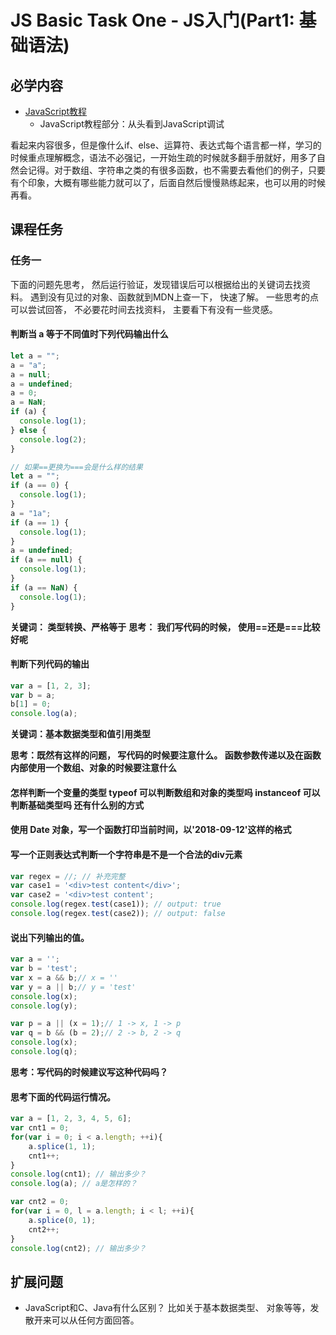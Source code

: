 # JS Basic Task One - JS入门(Part1: 基础语法)

## 必学内容

+ [JavaScript教程](https://www.runoob.com/js/js-tutorial.html)
    + JavaScript教程部分：从头看到JavaScript调试

看起来内容很多，但是像什么if、else、运算符、表达式每个语言都一样，学习的时候重点理解概念，语法不必强记，一开始生疏的时候就多翻手册就好，用多了自然会记得。对于数组、字符串之类的有很多函数，也不需要去看他们的例子，只要有个印象，大概有哪些能力就可以了，后面自然后慢慢熟练起来，也可以用的时候再看。

## 课程任务

### 任务一
下面的问题先思考， 然后运行验证，发现错误后可以根据给出的关键词去找资料。
遇到没有见过的对象、函数就到MDN上查一下， 快速了解。
一些思考的点可以尝试回答， 不必要花时间去找资料， 主要看下有没有一些灵感。


#### 判断当 a 等于不同值时下列代码输出什么

```javascript
let a = "";
a = "a";
a = null;
a = undefined;
a = 0;
a = NaN;
if (a) {
  console.log(1);
} else {
  console.log(2);
}
```

```javascript
// 如果==更换为===会是什么样的结果
let a = "";
if (a == 0) {
  console.log(1);
}
a = "1a";
if (a == 1) {
  console.log(1);
}
a = undefined;
if (a == null) {
  console.log(1);
}
if (a == NaN) {
  console.log(1);
}
```

**关键词： 类型转换、严格等于**
**思考： 我们写代码的时候， 使用==还是===比较好呢**

#### 判断下列代码的输出

```javascript
var a = [1, 2, 3];
var b = a;
b[1] = 0;
console.log(a);
```

**关键词：基本数据类型和值引用类型**

**思考：既然有这样的问题， 写代码的时候要注意什么。 函数参数传递以及在函数内部使用一个数组、对象的时候要注意什么** 

#### 怎样判断一个变量的类型 typeof 可以判断数组和对象的类型吗 instanceof 可以判断基础类型吗 还有什么别的方式

#### 使用 Date 对象，写一个函数打印当前时间，以'2018-09-12'这样的格式

#### 写一个正则表达式判断一个字符串是不是一个合法的div元素

```javascript
var regex = //; // 补充完整
var case1 = '<div>test content</div>';
var case2 = '<div>test content';
console.log(regex.test(case1)); // output: true
console.log(regex.test(case2)); // output: false

```
#### 说出下列输出的值。
````javascript
var a = '';
var b = 'test';
var x = a && b;// x = ''
var y = a || b;// y = 'test'
console.log(x);
console.log(y);

var p = a || (x = 1);// 1 -> x, 1 -> p
var q = b && (b = 2);// 2 -> b, 2 -> q
console.log(x);
console.log(q);
````

**思考：写代码的时候建议写这种代码吗？**

#### 思考下面的代码运行情况。
```javascript
var a = [1, 2, 3, 4, 5, 6];
var cnt1 = 0;
for(var i = 0; i < a.length; ++i){
    a.splice(1, 1);
    cnt1++;
}
console.log(cnt1); // 输出多少？
console.log(a); // a是怎样的？

var cnt2 = 0;
for(var i = 0, l = a.length; i < l; ++i){
    a.splice(0, 1);
    cnt2++;
}
console.log(cnt2); // 输出多少？
```

## 扩展问题
+ JavaScript和C、Java有什么区别？ 比如关于基本数据类型、 对象等等，发散开来可以从任何方面回答。

